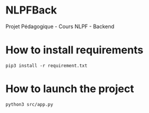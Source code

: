 # NLPFBack
Projet Pédagogique - Cours NLPF - Backend

# How to install requirements
`pip3 install -r requirement.txt`

# How to launch the project
`python3 src/app.py`